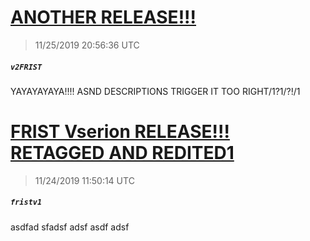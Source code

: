 # [ANOTHER RELEASE!!!](https://github.com/Mike-EEE/action-jackson/releases/tag/v2FRIST)
> 11/25/2019 20:56:36 UTC
##### ``v2FRIST``
YAYAYAYAYA!!!! ASND DESCRIPTIONS TRIGGER IT TOO RIGHT/1?1/?!/1
# [FRIST Vserion RELEASE!!! RETAGGED AND REDITED1](https://github.com/Mike-EEE/action-jackson/releases/tag/fristv1)
> 11/24/2019 11:50:14 UTC
##### ``fristv1``
asdfad sfadsf adsf  asdf adsf 

